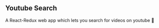 
## Youtube Search 

A React-Redux web app which lets you search for videos on youtube  :raised_hands:
